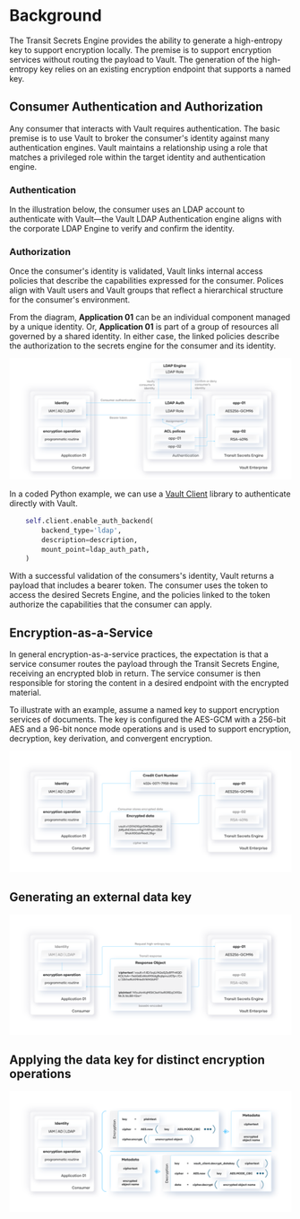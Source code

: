  # Background

The Transit Secrets Engine provides the ability to generate a high-entropy key to support encryption locally. The premise is to support encryption services without routing the payload to Vault. The generation of the high-entropy key relies on an existing encryption endpoint that supports a named key.

## Consumer Authentication and Authorization

Any consumer that interacts with Vault requires authentication. The basic premise is to use Vault to broker the consumer's identity against many authentication engines. Vault maintains a relationship using a role that matches a privileged role within the target identity and authentication engine. 

### Authentication
In the illustration below, the consumer uses an LDAP account to authenticate with Vault—the Vault LDAP Authentication engine aligns with the corporate LDAP Engine to verify and confirm the identity.

### Authorization
Once the consumer's identity is validated, Vault links internal access policies that describe the capabilities expressed for the consumer. Polices align with Vault users and Vault groups that reflect a hierarchical structure for the consumer's environment. 

From the diagram, **Application 01** can be an individual component managed by a unique identity. Or, **Application 01** is part of a group of resources all governed by a shared identity. In either case, the linked policies describe the authorization to the secrets engine for the consumer and its identity.
 
 ![alt text][Vault-auth]

In a coded Python example, we can use a [Vault Client](https://hvac.readthedocs.io/) library to authenticate directly with Vault. 

```python
    self.client.enable_auth_backend(
        backend_type='ldap',
        description=description,
        mount_point=ldap_auth_path,
    )
```

With a successful validation of the consumers's identity, Vault returns a payload that includes a bearer token. The consumer uses the token to access the desired Secrets Engine, and the policies linked to the token authorize the capabilities that the consumer can apply. 

## Encryption-as-a-Service

In general encryption-as-a-service practices, the expectation is that a service consumer routes the payload through the Transit Secrets Engine, receiving an encrypted blob in return. The service consumer is then responsible for storing the content in a desired endpoint with the encrypted material.

To illustrate with an example, assume a named key to support encryption services of documents. The key is configured the AES-GCM with a 256-bit AES and a 96-bit nonce mode operations and is used to support encryption, decryption, key derivation, and convergent encryption.

 ![alt text][Vault-eaas]

## Generating an external data key

 ![alt text][Vault-eaas-key]

## Applying the data key for distinct encryption operations

 ![alt text][Encryption-ops]

 [Vault-auth]: images/image_01_vault_auth.svg "Vault Authentication: Access to Vault requires vetting consumer identity."
 [Vault-eaas]: images/image_02_transit_eaas.svg "Encryption-as-a-Service: Routing data through Vault Transit Secrets Engine."
 [Vault-eaas-key]: images/image_03_transit_key.svg "Encryption-as-a-Service External Key: Using a derived key from the main Transit key chain."
 [Encryption-ops]: images/image_04_encryption_ops.svg "Encryption Operations: Using the external data key for encryption and decryption."